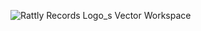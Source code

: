 ![Rattly Records Logo_s Vector Workspace](https://github.com/user-attachments/assets/acf19c11-2463-4899-bebb-1f744ba8677f)

